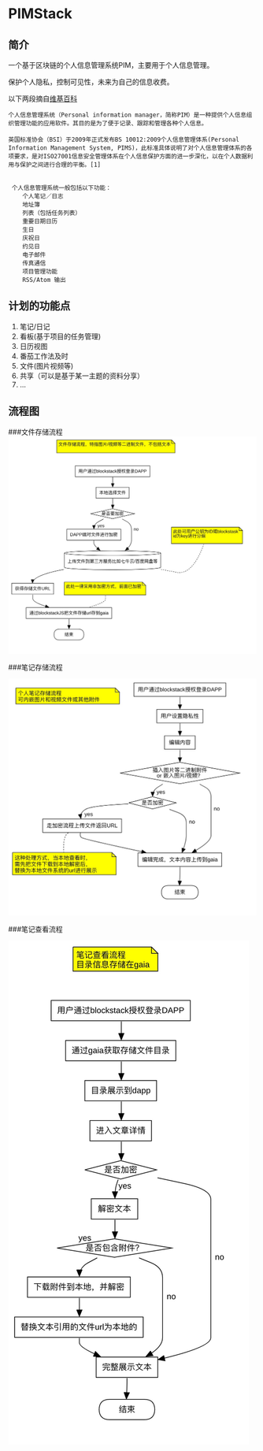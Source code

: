 # PIMStack

## 简介
一个基于区块链的个人信息管理系统PIM，主要用于个人信息管理。

保护个人隐私，控制可见性，未来为自己的信息收费。


以下两段摘自[维基百科](https://zh.wikipedia.org/wiki/%E4%B8%AA%E4%BA%BA%E4%BF%A1%E6%81%AF%E7%AE%A1%E7%90%86%E7%B3%BB%E7%BB%9F)

```
个人信息管理系统（Personal information manager，简称PIM）是一种提供个人信息组织管理功能的应用软件。其目的是为了便于记录、跟踪和管理各种个人信息。

英国标准协会（BSI）于2009年正式发布BS 10012:2009个人信息管理体系(Personal Information Management System, PIMS)，此标准具体说明了对个人信息管理体系的各项要求，是对ISO27001信息安全管理体系在个人信息保护方面的进一步深化，以在个人数据利用与保护之间进行合理的平衡。[1]

```

```

 个人信息管理系统一般包括以下功能：
    个人笔记／日志
    地址簿
    列表（包括任务列表）
    重要日期日历
    生日
    庆祝日
    约见日
    电子邮件
    传真通信
    项目管理功能
    RSS/Atom 输出

```


## 计划的功能点

1. 笔记/日记
2. 看板(基于项目的任务管理)
3. 日历视图
4. 番茄工作法及时
5. 文件(图片视频等)
6. 共享（可以是基于某一主题的资料分享）
7. ...


## 流程图

###文件存储流程
![](./documents/文件存储流程.jpg)

###笔记存储流程

![](./documents/笔记存储流程.jpg)

###笔记查看流程

![](./documents/笔记查看流程.jpg)


